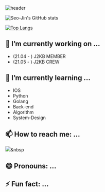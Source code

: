 ![header](https://capsule-render.vercel.app/api?type=slice&color=timeAuto&height=300&section=header&text=SeoJin%20Hwang's%20%20Github&fontSize=60&fontAlign=40&fontAlignY=11&rotate=20)


![Seo-Jin's GitHub stats](https://github-readme-stats.vercel.app/api?username=Seo-Jin&theme=radical&show_icons=true)



[![Top Langs](https://github-readme-stats.vercel.app/api/top-langs/?username=Seo-Jin&layout=compact)](https://github.com/anuraghazra/github-readme-stats)


<!--
**swiftie1230/swiftie1230** is a ✨ _special_ ✨ repository because its `README.md` (this file) appears on your GitHub profile.

Here are some ideas to get you started:
-->

## 🔭 I’m currently working on ...
* (21.04 - ) J2KB MEMBER
* (21.05 - ) J2KB CREW

## 🌱 I’m currently learning ...
* IOS
* Python
* Golang
* Back-end
* Algorithm
* System-Design

## 📫 How to reach me: ...
<img src="https://img.shields.io/badge/Instagram-ff69b4?style=flat-square&logo=Instagram&logoColor=white"/></a>&nbsp 

## 😄 Pronouns: ...
## ⚡ Fun fact: ...

